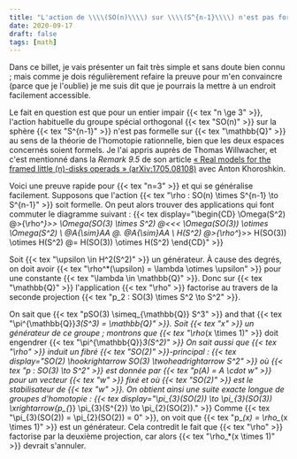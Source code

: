 ```yaml
---
title: "L'action de \\\\(SO(n)\\\\) sur \\\\(S^{n-1}\\\\) n'est pas formelle"
date: 2020-09-17
draft: false
tags: [math]
---
```


Dans ce billet, je vais présenter un fait très simple et sans doute bien connu ; mais comme je dois régulièrement refaire la preuve pour m'en convaincre (parce que je l'oublie) je me suis dit que je pourrais la mettre à un endroit facilement accessible.

Le fait en question est que pour un entier impair {{< tex "n \ge 3" >}}, l'action habituelle du groupe spécial orthogonal {{< tex "SO(n)" >}} sur la sphère {{< tex "S^{n-1}" >}} n'est pas formelle sur {{< tex "\mathbb{Q}" >}} au sens de la théorie de l'homotopie rationnelle, bien que les deux espaces concernés soient formels.
Je l'ai appris auprès de Thomas Willwacher, et c'est mentionné dans la _Remark 9.5_ de son article [« Real models for the framed little \(n\)-disks operads » (arXiv:1705.08108)](https://arxiv.org/abs/1705.08108) avec Anton Khoroshkin.

Voici une preuve rapide pour {{< tex "n=3" >}} et qui se généralise facilement.
Supposons que l'action {{< tex "\rho : SO(n) \times S^{n-1} \to S^{n-1}" >}} soit formelle.
On peut alors trouver des applications qui font commuter le diagramme suivant :
{{< tex display="\begin{CD} \Omega(S^2) @>{\rho^*}>> \Omega(SO(3) \times S^2) @<<< \Omega(SO(3)) \otimes \Omega(S^2) \\ @A{\sim}AA @. @A{\sim}AA \\ H(S^2) @>{\rho^*}>> H(SO(3)) \otimes H(S^2) @= H(SO(3)) \otimes H(S^2) \end{CD}" >}}

Soit {{< tex "\upsilon \in H^2(S^2)" >}} un générateur.
À cause des degrés, on doit avoir {{< tex "\rho^*(\upsilon) = \lambda \otimes \upsilon" >}} pour une constante {{< tex "\lambda \in \mathbb{Q}" >}}.
Donc sur {{< tex "\mathbb{Q}" >}} l'application {{< tex "\rho" >}} factorise au travers de la seconde projection {{< tex "p_2 : SO(3) \times S^2 \to S^2" >}}.

On sait que {{< tex "pSO(3) \simeq_{\mathbb{Q}} S^3" >}} and that {{< tex "\pi^{\mathbb{Q}}_3(S^3) = \mathbb{Q}" >}}.
Soit {{< tex "x" >}} un générateur de ce groupe ; montrons que {{< tex "\rho_(x \times 1)" >}} doit engendrer {{< tex "\pi^{\mathbb{Q}}*3(S^2)" >}}
On sait aussi que {{< tex "\rho" >}} induit un fibré {{< tex "SO(2)" >}}-principal :
{{< tex display="SO(2) \hookrightarrow SO(3) \twoheadrightarrow S^2" >}}
où {{< tex "p : SO(3) \to S^2" >}} est donnée par {{< tex "p(A) = A \cdot w" >}} pour un vecteur {{< tex "w" >}} fixé et où {{< tex "SO(2)" >}} est le stabilisateur de {{< tex "w" >}}.
On obtient ainsi une suite exacte longue de groupes d'homotopie :
{{< tex display="\pi_{3}(SO(2)) \to \pi_{3}(SO(3)) \xrightarrow{p_{*}} \pi_{3}(S^{2}) \to \pi_{2}(SO(2))." >}}
Comme {{< tex "\pi_{3}(SO(2)) = \pi_{2}(SO(2)) = 0" >}}, on voit que {{< tex "p_*(x) = \rho_*(x \times 1)" >}} est un générateur.
Cela contredit le fait que {{< tex "\rho" >}} factorise par la deuxième projection, car alors {{< tex "\rho_*(x \times 1)" >}} devrait s'annuler.
